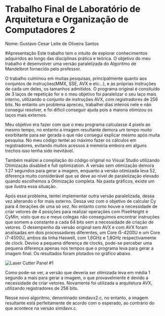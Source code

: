 # Trabalho Final de Laboratório de Arquitetura e Organização de Computadores 2
Nome: Gustavo Cesar Leite de Oliveira Santos

#Apresentação
Este trabalho tem o intuito de explorar conhecimentos adquiridos ao longo das disciplinas prática e teórica. O objetivo do meu trabalho é desenvolver uma versão paralelizada do Algoritmo de Mandelbrot fornecido pelo professor.

O trabalho culminou em muitas pesquisas, principalmente quanto aos conjuntos de instruções(MMX, SSE, AVX e etc...), e às próprias instruções de cada um deles, os tamanhos admitidos. O programa original é consituído de 3 laços de repetição for e o meu objetivo foi paralelizar o seu laço mais interno, utilizando o conjunto de instruções AVX, com registradores de 256 bits. No entanto um problema apreceu, trabalhei dias inteiros nele e não consegui resolver, e foi difícil conseguir ajuda pois a maioria otimizou os laços mais externos. 

Meu objetivo era fazer com que o meu programa calculasse 4 pixels ao mesmo tempo, no entanto a imagem resultante demora um tempo muito exorbitante para ser gerada o que não consegui explicar mesmo após muita pesquisa. No meu código tentei ao máximo fazer os cálculos em registradores, evitando muitos acessos à memória embora em alguns trechos isso tenha sido inevitável.

Também realizei a compilação do código original no Visual Studio utilizando Otimização disabled e full optimization. A versão sem otimização demora 1:27 segundos para gerar a imagem, enquanto a versão otimizada leva 52, diferença muito considerável que se deve ao nível de paralelização elevado quando escolhemos a Otimização completa. Na pasta gráficos, existe um que ilustra essa situação.

Após esse problema, tentei implementar outra versão paralelizada, dessa vez alterando o for mais externo. Dessa vez com o objetivo de calcular Cy para 4 iterações de uma só vez. No entanto como houve a necessidade de criar vetores de 4 posições para realizar operações com PixelHeight e CyMin, visto que eu e meus colegas não conseguimos encontrar instruções que somem a constante a cada 64 bits sem a necessidade de criação de vetores. O desempenho da versão original sem AVX e com AVX foram analisadas em dois processadores diferentes, um Core i5-4200U e um Core i7-4500U, ambos da linha Haswell, com 1,6GHz e 1,8GHz respectivamente de clock. Devivo a pequena diferença de clocks, pode-se perceber uma pequena diferença apenas nos tempos que o programa leva para gerar a imagem final. Os resultados foram plotados no gráfico abaixo.

![Laser Cutter Panel #1](https://raw.github.com/gustavocesarlos/TrabalhoFinalArq2/master/Gráficos/grafico1.png)

Como pode-se ver, a versão que deveria ser otimizada leva em média 1 segundo a mais para gerar a imagem, o que provavelmente é devido a necessidade de criar vetores. Novamente foi utilizada a arquitetura AVX, utilizando registradores de 256 bits.

Nesse novo algoritmo, denominado simdavx2.c, no entanto, a imagem resultante está perfeitamente de acordo com o esperado, ao contrário do que acontece na versão simdavx.c.
